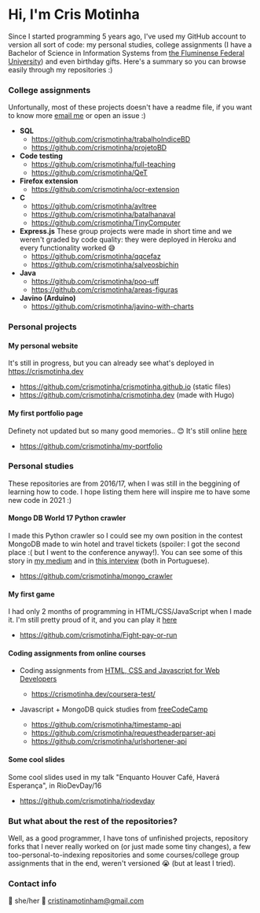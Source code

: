 # Hi, I'm Cris Motinha

Since I started programming 5 years ago, I've used my GitHub account to version all sort of code: my personal studies, college assignments (I have a Bachelor of Science in Information Systems from [the Fluminense Federal University](http://www.uff.br/)) and even birthday gifts. Here's a summary so you can browse easily through my repositories :)

### College assignments
Unfortunally, most of these projects doesn't have a readme file, if you want to know more [email me](#contact-info) or open an issue :)

- **SQL**
	- https://github.com/crismotinha/trabalhoIndiceBD
	- https://github.com/crismotinha/projetoBD
- **Code testing**
	- https://github.com/crismotinha/full-teaching
	- https://github.com/crismotinha/QeT
- **Firefox extension**
	- https://github.com/crismotinha/ocr-extension
- **C**
	- https://github.com/crismotinha/avltree
	- https://github.com/crismotinha/batalhanaval
	- https://github.com/crismotinha/TinyComputer
- **Express.js**
These group projects were made in short time and we weren't graded by code quality: they were deployed in Heroku and every functionality worked :sweat_smile:
	- https://github.com/crismotinha/qqcefaz
	- https://github.com/crismotinha/salveosbichin
- **Java**
	- https://github.com/crismotinha/poo-uff
	- https://github.com/crismotinha/areas-figuras
- **Javino (Arduino)**
	- https://github.com/crismotinha/javino-with-charts

### Personal projects

#### My personal website
It's still in progress, but you can already see what's deployed in https://crismotinha.dev 
- https://github.com/crismotinha/crismotinha.github.io (static files)
- https://github.com/crismotinha/crismotinha.dev (made with Hugo)

#### My first portfolio page
Definety not updated but so many good memories.. :blush: It's still online [here](https://crismotinha.dev/my-portfolio/ "here")
- https://github.com/crismotinha/my-portfolio

### Personal studies
These repositories are from 2016/17, when I was still in the beggining of learning how to code. I hope listing them here will inspire me to have some new code in 2021 :)

#### Mongo DB World 17 Python crawler 
I made this Python crawler so I could see my own position in the contest MongoDB made to win hotel and travel tickets (spoiler: I got the second place :( but I went to the conference anyway!). You can see some of this story in [my medium](https://medium.com/@crismotinha/fazendo-um-crawler-em-python-para-montar-um-ranking-de-concurso-f894a897152d) and in [this interview](https://www.tecmundo.com.br/programacao/116096-cris-motinha-brasileira-escolhida-inovadora-mongodb-eua.htm) (both in Portuguese).
- https://github.com/crismotinha/mongo_crawler

#### My first game
I had only 2 months of programming in HTML/CSS/JavaScript when I made it. I'm still pretty proud of it, and you can play it [here](https://crismotinha.dev/Fight-pay-or-run/)
- https://github.com/crismotinha/Fight-pay-or-run

#### Coding assignments from online courses
- Coding assignments from [HTML, CSS and Javascript for Web Developers](https://www.coursera.org/learn/html-css-javascript-for-web-developers)
	- https://crismotinha.dev/coursera-test/

- Javascript + MongoDB quick studies from [freeCodeCamp](https://www.freecodecamp.org/)
	- https://github.com/crismotinha/timestamp-api
	- https://github.com/crismotinha/requestheaderparser-api
	- https://github.com/crismotinha/urlshortener-api

#### Some cool slides
Some cool slides used in my talk "Enquanto Houver Café, Haverá Esperança", in RioDevDay/16
- https://github.com/crismotinha/riodevday

### But what about the rest of the repositories?
Well, as a good programmer, I have tons of unfinished projects, repository forks that I never really worked on (or just made some tiny changes), a few too-personal-to-indexing repositories and some courses/college group assignments that in the end, weren't versioned :sob: (but at least I tried).

### Contact info
:woman: she/her
:email: cristinamotinham@gmail.com
